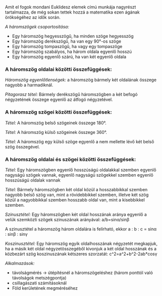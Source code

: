 Amit el fogok mondani Euklidesz elemek címú munkája nagyrészt tartalmazza, de még sokan tettek hozzá a matematika ezen ágának örökségéhez az idők során.

*A háromszögek csoportosítása:*

 - Egy háromszög hegyesszögű, ha minden szöge hegyesszög
 - Egy háromszög derékszögű, ha van egy 90°-os szöge
 - Egy háromszög tompaszögű, ha vagy egy tompaszöge
 - Egy háromszög szabályos, ha három oldala egyenlő hosszú
 - Egy háromszög egyenlő szárú, ha van két egyenlő oldala

### A háromszög oldalai közötti összefüggések:

*Háromszög egyenlőtlenségek:* a háromszög bármely két oldalának összege nagyobb a harmadiknál.

*Pitagorasz tétel:* Bármely derékszögű háromszögben a két befogó négyzetének összege egyenlő az átfogó négyzetével.

### A háromszög szögei közötti összefüggések:

*Tétel:* A háromszög belső szögeinek összege 180°.

*Tétel:* A háromszög külső szögeinek összege 360°.

*Tétel:* A háromszög egy külső szöge egyenlő a nem mellette lévő két belső szög összegével.

### A háromszög oldalai és szögei közötti összefüggések:

*Tétel:* Egy háromszögben egyenlő hosszúságú oldalakkal szemben egyenlő nagyságú szögek vannak, egyenlő nagyságú szögekkel szemben egyenlő hosszúságú oldalak vannak

*Tétel:* Bármely háromszögben két oldal közül a hosszabbikkal szemben nagyobb belső szög van, mint a rövidebbikkel szemben, illetve két szög közül a nagyobbikkal szemben hosszabb oldal van, mint a kisebbikkel szemben.

*Szinusztétel:* Egy háromszögben két oldal hosszának aránya egyenlő a velük szemközti szögek szinuszának arányával:
a/b=sinα/sinβ

A szinusztétel a háromszög három oldalára is felírható, ekkor a : b : c = sinα : sinβ : sinγ

*Koszinusztétel:* Egy háromszög egyik oldalhosszának négyzetét megkapjuk, ha a másik két oldal négyzetösszegéből kivonjuk a két oldal hosszának és a közbezárt szög koszinuszának kétszeres szorzatát: c^2=a^2+b^2-2ab*cosγ

*Alkalmazások:*

 - távolságmérés → útépítésnél a háromszögeléshez (három ponttól való távolságok metszégpontja)
 - csillagászati számításoknál
 - Föld kerületének megméréséhez

